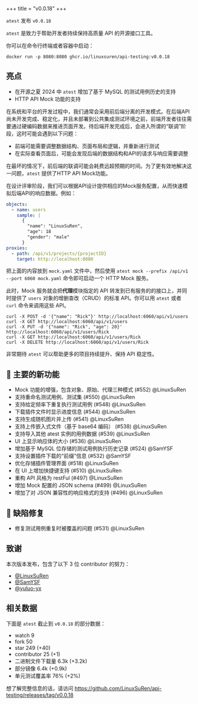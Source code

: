 +++
title = "v0.0.18"
+++

`atest` 发布 `v0.0.18`

`atest` 是致力于帮助开发者持续保持高质量 API 的开源接口工具。

你可以在命令行终端或者容器中启动：

```shell
docker run -p 8080:8080 ghcr.io/linuxsuren/api-testing:v0.0.18
```

## 亮点

* 在开源之夏 2024 中 `atest` 增加了基于 MySQL 的测试用例历史的支持
* HTTP API Mock 功能的支持

在系统和平台的开发过程中，我们通常会采用前后端分离的开发模式。在后端API尚未开发完成、稳定化，并且未部署到公共集成测试环境之前，前端开发者往往需要通过硬编码数据来推进页面开发。待后端开发完成后，会进入所谓的“联调”阶段，这时可能会遇到以下问题：

* 前端可能需要调整数据结构、页面布局和逻辑，并重新进行测试
* 在实际查看页面后，可能会发现后端的数据结构和API的请求与响应需要调整

在最坏的情况下，前后端的联调可能会耗费远超预期的时间。为了更有效地解决这一问题，`atest` 提供了HTTP API Mock功能。

在设计评审阶段，我们可以根据API设计提供相应的Mock服务配置，从而快速模拟后端API的响应数据。例如：

```yaml
objects:
  - name: users
    sample: |
      {
        "name": "LinuxSuRen",
        "age": 18
        "gender": "male"
      }
proxies:
  - path: /api/v1/projects/{projectID}
    target: http://localhost:8080
```

把上面的内容放到 `mock.yaml` 文件中，然后使用 `atest mock --prefix /api/v1 --port 6060 mock.yaml` 命令即可启动一个 HTTP Mock 服务。

此时，Mock 服务就会把**代理**模块指定的 API 转发到已有服务的的接口上，并同时提供了 `users` 对象的增删查改（CRUD）的标准 API。你可以用 `atest` 或者 `curl` 命令来调用这些 API。

```shell
curl -X POST -d '{"name": "Rick"}' http://localhost:6060/api/v1/users
curl -X GET http://localhost:6060/api/v1/users
curl -X PUT -d '{"name": "Rick", "age": 20}' http://localhost:6060/api/v1/users/Rick
curl -X GET http://localhost:6060/api/v1/users/Rick
curl -X DELETE http://localhost:6060/api/v1/users/Rick
```

非常期待 `atest` 可以帮助更多的项目持续提升、保持 API 稳定性。

## 🚀 主要的新功能

* Mock 功能的增强，包含对象、原始、代理三种模式 (#552) @LinuxSuRen
* 支持重命名测试用例、测试集 (#550) @LinuxSuRen
* 支持给定频率下重复执行测试用例 (#548) @LinuxSuRen
* 下载插件文件时显示进度信息 (#544) @LinuxSuRen
* 支持生成随机图片并上传 (#541) @LinuxSuRen
* 支持上传嵌入式文件（基于 base64 编码） (#538) @LinuxSuRen
* 支持导入其他 atest 实例的用例数据 (#539) @LinuxSuRen
* UI 上显示响应体的大小 (#536) @LinuxSuRen
* 增加基于 MySQL 位存储的测试用例执行历史记录  (#524) @SamYSF
* 支持设置插件下载的“前缀”信息 (#532) @SamYSF
* 优化存储插件管理界面 (#518) @LinuxSuRen
* 在 UI 上增加快捷键支持 (#510) @LinuxSuRen
* 重构 API 风格为 restFul (#497) @LinuxSuRen
* 增加 Mock 配置的 JSON schema (#499) @LinuxSuRen
* 增加了对 JSON 兼容性的响应格式的支持 (#496) @LinuxSuRen

## 🐛 缺陷修复

* 修复测试用例重复时被覆盖的问题 (#531) @LinuxSuRen

## 致谢

本次版本发布，包含了以下 3 位 contributor 的努力：

* [@LinuxSuRen](https://github.com/LinuxSuRen)
* [@SamYSF](https://github.com/SamYSF)
* [@yuluo-yx](https://github.com/yuluo-yx)

## 相关数据

下面是 `atest` 截止到 `v0.0.18` 的部分数据：

* watch 9
* fork 50
* star 249 (+40)
* contributor 25 (+1)
* 二进制文件下载量 6.3k (+3.2k)
* 部分镜像 6.4k (+0.9k)
* 单元测试覆盖率 76% (+2%)

想了解完整信息的话，请访问 https://github.com/LinuxSuRen/api-testing/releases/tag/v0.0.18
